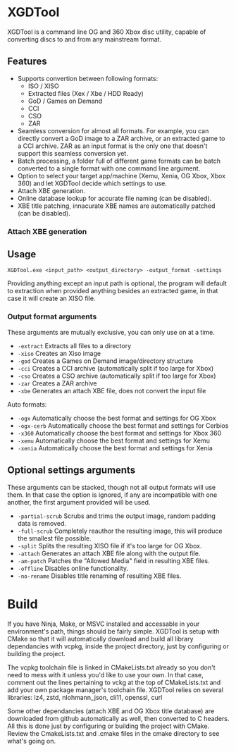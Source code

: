 # XGDTool
XGDTool is a command line OG and 360 Xbox disc utility, capable of converting discs to and from any mainstream format.

## Features
- Supports convertion between following formats:
    - ISO / XISO
    - Extracted files (Xex / Xbe / HDD Ready)
    - GoD / Games on Demand
    - CCI
    - CSO
    - ZAR
- Seamless conversion for almost all formats. For example, you can directly convert a GoD image to a ZAR archive, or an extracted game to a CCI archive. ZAR as an input format is the only one that doesn't support this seamless conversion yet.
- Batch processing, a folder full of different game formats can be batch converted to a single format with one command line argument.
- Option to select your target app/machine (Xemu, Xenia, OG Xbox, Xbox 360) and let XGDTool decide which settings to use.
- Attach XBE generation.
- Online database lookup for accurate file naming (can be disabled).
- XBE title patching, innacurate XBE names are automatically patched (can be disabled).

### Attach XBE generation

## Usage
```XGDTool.exe <input_path> <output_directory> -output_format -settings```

Providing anything except an input path is optional, the program will default to extraction when provided anything besides an extracted game, in that case it will create an XISO file.

### Output format arguments
These arguments are mutually exclusive, you can only use on at a time.
- ```-extract``` Extracts all files to a directory
- ```-xiso``` Creates an Xiso image
- ```-god``` Creates a Games on Demand image/directory structure
- ```-cci``` Creates a CCI archive (automatically split if too large for Xbox)
- ```-cso``` Creates a CSO archive (automatically split if too large for Xbox)
- ```-zar``` Creates a ZAR archive
- ```-xbe``` Generates an attach XBE file, does not convert the input file

Auto formats:
- ```-ogx``` Automatically choose the best format and settings for OG Xbox
- ```-ogx-cerb``` Automatically choose the best format and settings for Cerbios
- ```-x360``` Automatically choose the best format and settings for Xbox 360
- ```-xemu``` Automatically choose the best format and settings for Xemu
- ```-xenia``` Automatically choose the best format and settings for Xenia

## Optional settings arguments
These arguments can be stacked, though not all output formats will use them. In that case the option is ignored, if any are incompatible with one another, the first argument provided will be used. 
- ```-partial-scrub``` Scrubs and trims the output image, random padding data is removed.
- ```-full-scrub``` Completely reauthor the resulting image, this will produce the smallest file possible.
- ```-split``` Splits the resulting XISO file if it's too large for OG Xbox.
- ```-attach``` Generates an attach XBE file along with the output file.
- ```-am-patch``` Patches the "Allowed Media" field in resulting XBE files.
- ```-offline``` Disables online functionality.
- ```-no-rename``` Disables title renaming of resulting XBE files.

# Build
If you have Ninja, Make, or MSVC installed and accessable in your environment's path, things should be fairly simple. XGDTool is setup with CMake so that it will automatically download and build all library dependancies with vcpkg, inside the project directory, just by configuring or building the project. 

The vcpkg toolchain file is linked in CMakeLists.txt already so you don't need to mess with it unless you'd like to use your own. In that case, comment out the lines pertaining to vckg at the top of CMakeLists.txt and add your own package manager's toolchain file. XGDTool relies on several libraries: lz4, zstd, nlohmann_json, cli11, openssl, curl

Some other dependancies (attach XBE and OG Xbox title database) are downloaded from github automatically as well, then converted to C headers. All this is done just by configuring or building the project with CMake. Review the CmakeLists.txt and .cmake files in the cmake directory to see what's going on.